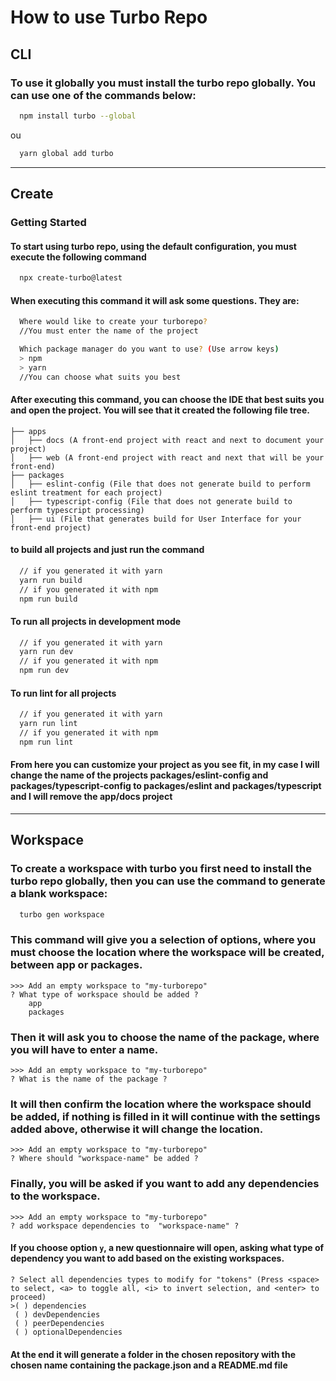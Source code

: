 # How to use Turbo Repo

## CLI
### To use it globally you must install the turbo repo globally. You can use one of the commands below:
```sh
  npm install turbo --global 
```
ou
```sh
  yarn global add turbo 
```
----

## Create
### Getting Started

#### To start using turbo repo, using the default configuration, you must execute the following command
```sh
  npx create-turbo@latest 
```
#### When executing this command it will ask some questions. They are:
```sh
  Where would like to create your turborepo? 
  //You must enter the name of the project
```
```sh
  Which package manager do you want to use? (Use arrow keys) 
  > npm 
  > yarn
  //You can choose what suits you best
```
#### After executing this command, you can choose the IDE that best suits you and open the project. You will see that it created the following file tree.
```
├── apps
│   ├── docs (A front-end project with react and next to document your project)
│   ├── web (A front-end project with react and next that will be your front-end)
├── packages
│   ├── eslint-config (File that does not generate build to perform eslint treatment for each project)
│   ├── typescript-config (File that does not generate build to perform typescript processing)
│   ├── ui (File that generates build for User Interface for your front-end project)
```
#### to build all projects and just run the command
```sh
  // if you generated it with yarn
  yarn run build 
  // if you generated it with npm
  npm run build
```
#### To run all projects in development mode
```sh
  // if you generated it with yarn
  yarn run dev 
  // if you generated it with npm
  npm run dev
```
#### To run lint for all projects
```sh
  // if you generated it with yarn
  yarn run lint 
  // if you generated it with npm
  npm run lint
```
#### From here you can customize your project as you see fit, in my case I will change the name of the projects packages/eslint-config and packages/typescript-config to packages/eslint and packages/typescript and I will remove the app/docs project

----

## Workspace
### To create a workspace with turbo you first need to install the turbo repo globally, then you can use the command to generate a blank workspace:
```sh
  turbo gen workspace 
```
### This command will give you a selection of options, where you must choose the location where the workspace will be created, between app or packages.
```
>>> Add an empty workspace to "my-turborepo"
? What type of workspace should be added ?
    app
    packages
```
### Then it will ask you to choose the name of the package, where you will have to enter a name.
```
>>> Add an empty workspace to "my-turborepo"
? What is the name of the package ?
```
### It will then confirm the location where the workspace should be added, if nothing is filled in it will continue with the settings added above, otherwise it will change the location.
```
>>> Add an empty workspace to "my-turborepo"
? Where should "workspace-name" be added ?
```
### Finally, you will be asked if you want to add any dependencies to the workspace.
```
>>> Add an empty workspace to "my-turborepo"
? add workspace dependencies to  "workspace-name" ?
```
#### If you choose option `y`, a new questionnaire will open, asking what type of dependency you want to add based on the existing workspaces.
```
? Select all dependencies types to modify for "tokens" (Press <space> to select, <a> to toggle all, <i> to invert selection, and <enter> to proceed)
>( ) dependencies
 ( ) devDependencies
 ( ) peerDependencies
 ( ) optionalDependencies
```
#### At the end it will generate a folder in the chosen repository with the chosen name containing the package.json and a README.md file
